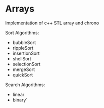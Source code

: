 # Arrays
Implementation of c++ STL array and chrono

Sort Algorithms:
- bubbleSort
- rippleSort
- insertionSort
- shellSort
- selectionSort
- mergeSort
- quickSort
    
Search Algorithms:
- linear
- binary`
